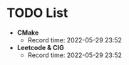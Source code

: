 # TODO List

- **CMake**
  - Record time: 2022-05-29 23:52
- **Leetcode & CIG**
  - Record  time: 2022-05-29 23:52